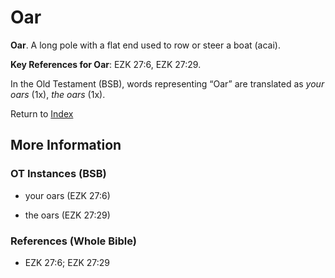 # Oar
**Oar**. 
A long pole with a flat end used to row or steer a boat (acai). 


**Key References for Oar**: 
EZK 27:6, EZK 27:29. 


In the Old Testament (BSB), words representing “Oar” are translated as 
*your oars* (1x), *the oars* (1x). 




Return to [Index](00-Index.md)

## More Information

### OT Instances (BSB)

* your oars (EZK 27:6)

* the oars (EZK 27:29)



### References (Whole Bible)

* EZK 27:6; EZK 27:29




